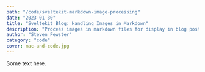 ```yaml
---
path: "/code/sveltekit-markdown-image-processing"
date: "2023-01-30"
title: "Sveltekit Blog: Handling Images in Markdown"
description: "Process images in markdown files for display in blog posts"
author: "Steven Fewster"
category: "code"
cover: mac-and-code.jpg
---
```

Some text here.